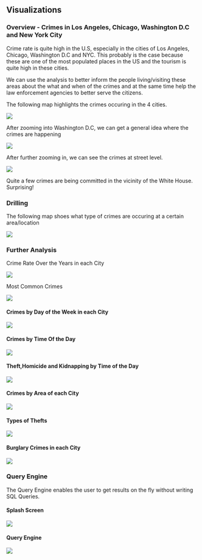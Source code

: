 ## Visualizations

### Overview - Crimes in Los Angeles, Chicago, Washington D.C and New York City

Crime rate is quite high in the U.S, especially in the cities of Los Angeles, Chicago, Washington D.C and NYC. This probably is the case because these are one of the most populated places in the US and the tourism is quite high in these cities. 

We can use the analysis to better inform the people living/visiting these areas about the what and when of the crimes and at the same time help the law enforcement agencies to better serve the citizens.

The following map highlights the crimes occuring in the 4 cities. 

![](https://github.com/sachalrana/Criminology/blob/master/viz/FullMap.PNG)

After zooming into Washington D.C, we can get a general idea where the crimes are happening

![](https://github.com/sachalrana/Criminology/blob/master/viz/Crimes-DC.PNG)

After further zooming in, we can see the crimes at street level. 

![](https://github.com/sachalrana/Criminology/blob/master/viz/Crimes-DC_Detailed.PNG)

Quite a few crimes are being committed in the vicinity of the White House. Surprising!

### Drilling
The following map shoes what type of crimes are occuring at a certain area/location

![](https://github.com/sachalrana/Criminology/blob/master/viz/Crimes-DC_Drilled.PNG)

### Further Analysis
Crime Rate Over the Years in each City

![](https://github.com/sachalrana/Criminology/blob/master/viz/YearlyCrimes.png)

Most Common Crimes

![](https://github.com/sachalrana/Criminology/blob/master/viz/MostCommonCrimes.png)

#### Crimes by Day of the Week in each City

![](https://github.com/sachalrana/Criminology/blob/master/viz/CrimesByDay.png)

#### Crimes by Time Of the Day

![](https://github.com/sachalrana/Criminology/blob/master/viz/CrimesByTOD.png)


#### Theft,Homicide and Kidnapping by Time of the Day

![](https://github.com/sachalrana/Criminology/blob/master/viz/THKtod.png)


#### Crimes by Area of each City

![](/viz/CrimeByAreas.png)

#### Types of Thefts

![](https://github.com/sachalrana/Criminology/blob/master/viz/TheftSubtypes.png)

#### Burglary Crimes in each City

![](https://github.com/sachalrana/Criminology/blob/master/viz/BurglaryTopCity.png)


### Query Engine
The Query Engine enables the user to get results on the fly without writing SQL Queries. 

#### Splash Screen

![](https://github.com/sachalrana/Criminology/blob/master/viz/LogoWithNames.jpg)

#### Query Engine

![](https://github.com/sachalrana/Criminology/blob/master/viz/QueryEngine.PNG)


